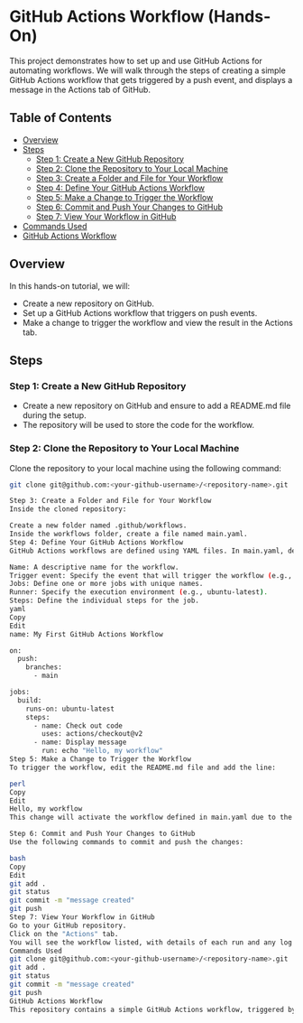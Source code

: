 # GitHub Actions Workflow (Hands-On)

This project demonstrates how to set up and use GitHub Actions for automating workflows. We will walk through the steps of creating a simple GitHub Actions workflow that gets triggered by a push event, and displays a message in the Actions tab of GitHub.

## Table of Contents

- [Overview](#overview)
- [Steps](#steps)
  - [Step 1: Create a New GitHub Repository](#step-1-create-a-new-github-repository)
  - [Step 2: Clone the Repository to Your Local Machine](#step-2-clone-the-repository-to-your-local-machine)
  - [Step 3: Create a Folder and File for Your Workflow](#step-3-create-a-folder-and-file-for-your-workflow)
  - [Step 4: Define Your GitHub Actions Workflow](#step-4-define-your-github-actions-workflow)
  - [Step 5: Make a Change to Trigger the Workflow](#step-5-make-a-change-to-trigger-the-workflow)
  - [Step 6: Commit and Push Your Changes to GitHub](#step-6-commit-and-push-your-changes-to-github)
  - [Step 7: View Your Workflow in GitHub](#step-7-view-your-workflow-in-github)
- [Commands Used](#commands-used)
- [GitHub Actions Workflow](#github-actions-workflow)

## Overview

In this hands-on tutorial, we will:
- Create a new repository on GitHub.
- Set up a GitHub Actions workflow that triggers on push events.
- Make a change to trigger the workflow and view the result in the Actions tab.

## Steps

### Step 1: Create a New GitHub Repository
- Create a new repository on GitHub and ensure to add a README.md file during the setup.
- The repository will be used to store the code for the workflow.

### Step 2: Clone the Repository to Your Local Machine
Clone the repository to your local machine using the following command:
```bash
git clone git@github.com:<your-github-username>/<repository-name>.git

Step 3: Create a Folder and File for Your Workflow
Inside the cloned repository:

Create a new folder named .github/workflows.
Inside the workflows folder, create a file named main.yaml.
Step 4: Define Your GitHub Actions Workflow
GitHub Actions workflows are defined using YAML files. In main.yaml, define the structure of the workflow:

Name: A descriptive name for the workflow.
Trigger event: Specify the event that will trigger the workflow (e.g., push, pull_request).
Jobs: Define one or more jobs with unique names.
Runner: Specify the execution environment (e.g., ubuntu-latest).
Steps: Define the individual steps for the job.
yaml
Copy
Edit
name: My First GitHub Actions Workflow

on:
  push:
    branches:
      - main

jobs:
  build:
    runs-on: ubuntu-latest
    steps:
      - name: Check out code
        uses: actions/checkout@v2
      - name: Display message
        run: echo "Hello, my workflow"
Step 5: Make a Change to Trigger the Workflow
To trigger the workflow, edit the README.md file and add the line:

perl
Copy
Edit
Hello, my workflow
This change will activate the workflow defined in main.yaml due to the push event.

Step 6: Commit and Push Your Changes to GitHub
Use the following commands to commit and push the changes:

bash
Copy
Edit
git add .
git status
git commit -m "message created"
git push
Step 7: View Your Workflow in GitHub
Go to your GitHub repository.
Click on the "Actions" tab.
You will see the workflow listed, with details of each run and any log messages related to the run.
Commands Used
git clone git@github.com:<your-github-username>/<repository-name>.git
git add .
git status
git commit -m "message created"
git push
GitHub Actions Workflow
This repository contains a simple GitHub Actions workflow, triggered by a push event. You can monitor the execution of the workflow and check its results under the "Actions" tab in the repository.
